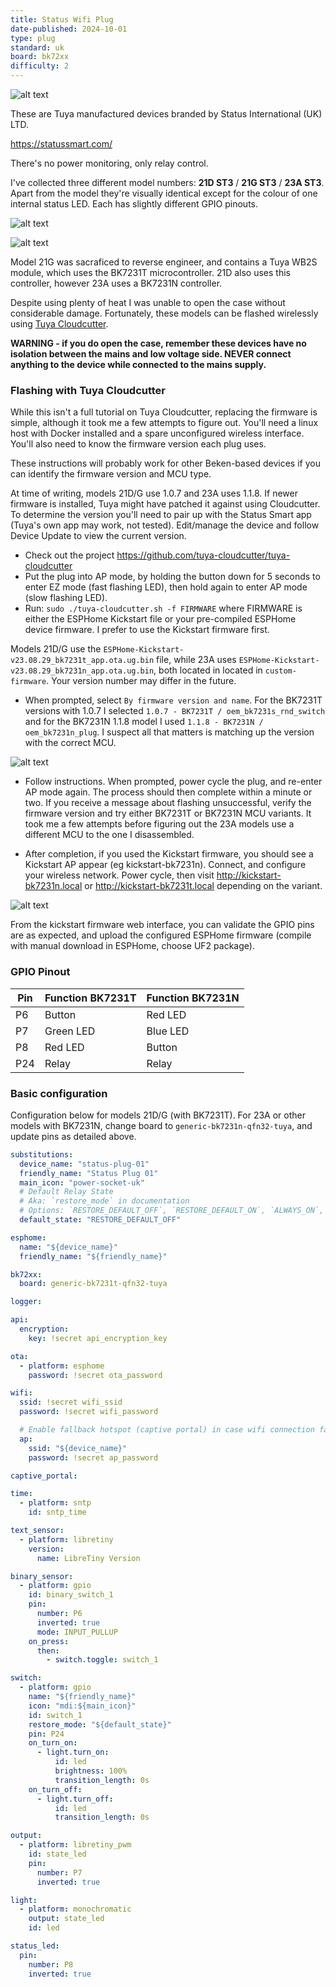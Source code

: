 ```yaml
---
title: Status Wifi Plug
date-published: 2024-10-01
type: plug
standard: uk
board: bk72xx
difficulty: 2
---
```


![alt text](Status-plug.jpg "Status Wifi Plug")

These are Tuya manufactured devices branded by Status International (UK) LTD.

https://statussmart.com/

There's no power monitoring, only relay control.

I've collected three different model numbers: **21D ST3** / **21G ST3** / **23A ST3**. Apart from the model they're
visually identical except for the colour of one internal status LED. Each has slightly different GPIO pinouts.

![alt text](21DG.jpg "Model 21D/G with BK7231T")

![alt text](23A.jpg "Model 21D/G with BK7231T")

Model 21G was sacraficed to reverse engineer, and contains a Tuya WB2S module, which uses the BK7231T microcontroller.
21D also uses this controller, however 23A uses a BK7231N controller.

Despite using plenty of heat I was unable to open the case without considerable damage. Fortunately, these models can be
flashed wirelessly using [Tuya Cloudcutter](https://github.com/tuya-cloudcutter/tuya-cloudcutter).

**WARNING - if you do open the case, remember these devices have no isolation between the mains and low voltage side.
NEVER connect anything to the device while connected to the mains supply.**

### Flashing with Tuya Cloudcutter

While this isn't a full tutorial on Tuya Cloudcutter, replacing the firmware is simple, although it took me a few
attempts to figure out. You'll need a linux host with Docker installed and a spare unconfigured wireless interface.
You'll also need to know the firmware version each plug uses.

These instructions will probably work for other Beken-based devices if you can identify the firmware version and MCU
type.

At time of writing, models 21D/G use 1.0.7 and 23A uses 1.1.8. If newer firmware is installed, Tuya might have patched
it against using Cloudcutter. To determine the version you'll need to pair up with the Status Smart app (Tuya's own app
may work, not tested). Edit/manage the device and follow Device Update to view the current version.

- Check out the project https://github.com/tuya-cloudcutter/tuya-cloudcutter
- Put the plug into AP mode, by holding the button down for 5 seconds to enter EZ mode (fast flashing LED), then hold
  again to enter AP mode (slow flashing LED).
- Run: `sudo ./tuya-cloudcutter.sh -f FIRMWARE` where FIRMWARE is either the ESPHome Kickstart file or your pre-compiled
  ESPHome device firmware. I prefer to use the Kickstart firmware first.

Models 21D/G use the `ESPHome-Kickstart-v23.08.29_bk7231t_app.ota.ug.bin` file, while 23A uses
`ESPHome-Kickstart-v23.08.29_bk7231n_app.ota.ug.bin`, both located in located in `custom-firmware`. Your version number
may differ in the future.

- When prompted, select `By firmware version and name`. For the BK7231T versions with 1.0.7 I selected
  `1.0.7 - BK7231T / oem_bk7231s_rnd_switch` and for the BK7231N 1.1.8 model I used
  `1.1.8 - BK7231N / oem_bk7231n_plug`. I suspect all that matters is matching up the version with the correct MCU.

![alt text](term1.png "Terminal start")

- Follow instructions. When prompted, power cycle the plug, and re-enter AP mode again. The process should then complete
  within a minute or two. If you receive a message about flashing unsuccessful, verify the firmware version and try
  either BK7231T or BK7231N MCU variants. It took me a few attempts before figuring out the 23A models use a different
  MCU to the one I disassembled.

- After completion, if you used the Kickstart firmware, you should see a Kickstart AP appear (eg kickstart-bk7231n).
  Connect, and configure your wireless network. Power cycle, then visit http://kickstart-bk7231n.local or
  http://kickstart-bk7231t.local depending on the variant.

![alt text](term2.png "Terminal finish")

From the kickstart firmware web interface, you can validate the GPIO pins are as expected, and upload the configured
ESPHome firmware (compile with manual download in ESPHome, choose UF2 package).

### GPIO Pinout

| Pin | Function BK7231T | Function BK7231N |
| --- | ---------------- | ---------------- |
| P6  | Button           | Red LED          |
| P7  | Green LED        | Blue LED         |
| P8  | Red LED          | Button           |
| P24 | Relay            | Relay            |

### Basic configuration

Configuration below for models 21D/G (with BK7231T). For 23A or other models with BK7231N, change board to
`generic-bk7231n-qfn32-tuya`, and update pins as detailed above.

```yaml
substitutions:
  device_name: "status-plug-01"
  friendly_name: "Status Plug 01"
  main_icon: "power-socket-uk"
  # Default Relay State
  # Aka: `restore_mode` in documentation
  # Options: `RESTORE_DEFAULT_OFF`, `RESTORE_DEFAULT_ON`, `ALWAYS_ON`, ALWAYS_OFF`
  default_state: "RESTORE_DEFAULT_OFF"

esphome:
  name: "${device_name}"
  friendly_name: "${friendly_name}"

bk72xx:
  board: generic-bk7231t-qfn32-tuya

logger:

api:
  encryption:
    key: !secret api_encryption_key

ota:
  - platform: esphome
    password: !secret ota_password

wifi:
  ssid: !secret wifi_ssid
  password: !secret wifi_password

  # Enable fallback hotspot (captive portal) in case wifi connection fails
  ap:
    ssid: "${device_name}"
    password: !secret ap_password

captive_portal:

time:
  - platform: sntp
    id: sntp_time

text_sensor:
  - platform: libretiny
    version:
      name: LibreTiny Version

binary_sensor:
  - platform: gpio
    id: binary_switch_1
    pin:
      number: P6
      inverted: true
      mode: INPUT_PULLUP
    on_press:
      then:
        - switch.toggle: switch_1

switch:
  - platform: gpio
    name: "${friendly_name}"
    icon: "mdi:${main_icon}"
    id: switch_1
    restore_mode: "${default_state}"
    pin: P24
    on_turn_on:
      - light.turn_on:
          id: led
          brightness: 100%
          transition_length: 0s
    on_turn_off:
      - light.turn_off:
          id: led
          transition_length: 0s

output:
  - platform: libretiny_pwm
    id: state_led
    pin:
      number: P7
      inverted: true

light:
  - platform: monochromatic
    output: state_led
    id: led

status_led:
  pin:
    number: P8
    inverted: true
```
